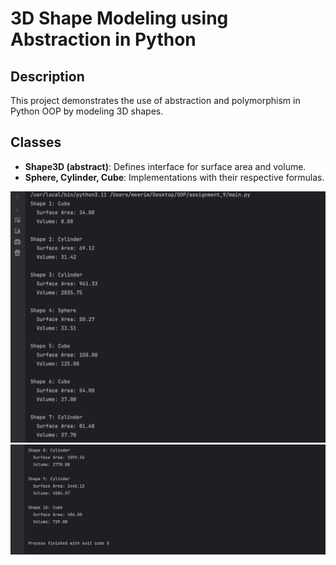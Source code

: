 # 3D Shape Modeling using Abstraction in Python

## Description
This project demonstrates the use of abstraction and polymorphism in Python OOP by modeling 3D shapes.

## Classes
- **Shape3D (abstract)**: Defines interface for surface area and volume.
- **Sphere, Cylinder, Cube**: Implementations with their respective formulas.


![Снимок экрана 2025-04-25 в 00.14.43.png](%D0%A1%D0%BD%D0%B8%D0%BC%D0%BE%D0%BA%20%D1%8D%D0%BA%D1%80%D0%B0%D0%BD%D0%B0%202025-04-25%20%D0%B2%2000.14.43.png)
![Снимок экрана 2025-04-25 в 00.15.03.png](%D0%A1%D0%BD%D0%B8%D0%BC%D0%BE%D0%BA%20%D1%8D%D0%BA%D1%80%D0%B0%D0%BD%D0%B0%202025-04-25%20%D0%B2%2000.15.03.png)